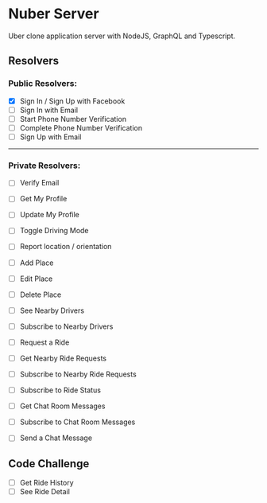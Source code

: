 # Nuber Server

Uber clone application server with NodeJS, GraphQL and Typescript.

## Resolvers


### Public Resolvers:

- [x] Sign In / Sign Up with Facebook
- [ ] Sign In with Email
- [ ] Start Phone Number Verification
- [ ] Complete Phone Number Verification
- [ ] Sign Up with Email

--- 


### Private Resolvers:
- [ ] Verify Email
- [ ] Get My Profile
- [ ] Update My Profile
- [ ] Toggle Driving Mode
- [ ] Report location / orientation
- [ ] Add Place
- [ ] Edit Place
- [ ] Delete Place
- [ ] See Nearby Drivers
- [ ] Subscribe to Nearby Drivers
- [ ] Request a Ride
- [ ] Get Nearby Ride Requests
- [ ] Subscribe to Nearby Ride Requests
- [ ] Subscribe to Ride Status
- [ ] Get Chat Room Messages
- [ ] Subscribe to Chat Room Messages
- [ ] Send a Chat Message


## Code Challenge

- [ ] Get Ride History
- [ ] See Ride Detail
